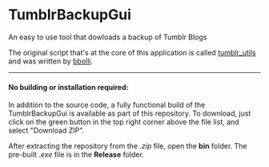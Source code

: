 # TumblrBackupGui
An easy to use tool that dowloads a backup of Tumblr Blogs

The original script that's at the core of this application is called [tumblr_utils](https://github.com/bbolli/tumblr-utils) and was written by [bbolli](https://github.com/bbolli).

-------------

#### No building or installation required:
In addition to the source code, a fully functional build of the TumblrBackupGui is available as part of this repository.
To download, just click on the green button in the top right corner above the file list, and select "Download ZIP".

After extracting the repository from the _.zip_ file, open the **bin** folder. The pre-built _.exe_ file is in the **Release** folder.
